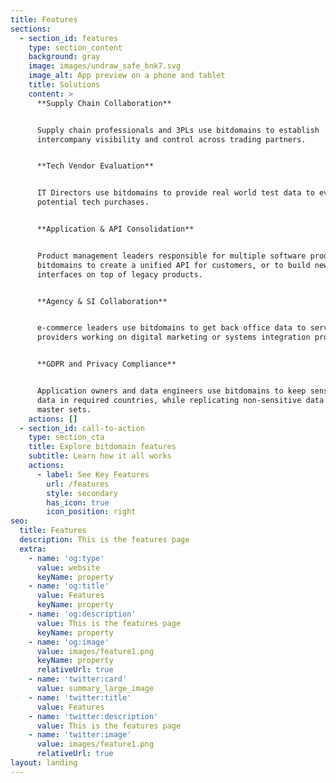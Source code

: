 ```yaml
---
title: Features
sections:
  - section_id: features
    type: section_content
    background: gray
    image: images/undraw_safe_bnk7.svg
    image_alt: App preview on a phone and tablet
    title: Solutions
    content: >
      **Supply Chain Collaboration**


      Supply chain professionals and 3PLs use bitdomains to establish
      intercompany visibility and control across trading partners.


      **Tech Vendor Evaluation**


      IT Directors use bitdomains to provide real world test data to evaluate
      potential tech purchases.


      **Application & API Consolidation**


      Product management leaders responsible for multiple software products use
      bitdomains to create a unified API for customers, or to build new
      interfaces on top of legacy products.


      **Agency & SI Collaboration**


      e-commerce leaders use bitdomains to get back office data to service
      providers working on digital marketing or systems integration projects.


      **GDPR and Privacy Compliance**


      Application owners and data engineers use bitdomains to keep sensitive
      data in required countries, while replicating non-sensitive data back to
      master sets.
    actions: []
  - section_id: call-to-action
    type: section_cta
    title: Explore bitdomain features
    subtitle: Learn how it all works
    actions:
      - label: See Key Features
        url: /features
        style: secondary
        has_icon: true
        icon_position: right
seo:
  title: Features
  description: This is the features page
  extra:
    - name: 'og:type'
      value: website
      keyName: property
    - name: 'og:title'
      value: Features
      keyName: property
    - name: 'og:description'
      value: This is the features page
      keyName: property
    - name: 'og:image'
      value: images/feature1.png
      keyName: property
      relativeUrl: true
    - name: 'twitter:card'
      value: summary_large_image
    - name: 'twitter:title'
      value: Features
    - name: 'twitter:description'
      value: This is the features page
    - name: 'twitter:image'
      value: images/feature1.png
      relativeUrl: true
layout: landing
---
```

